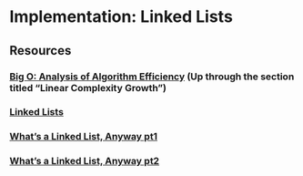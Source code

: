 # Implementation: Linked Lists

## Resources

### [Big O: Analysis of Algorithm Efficiency](https://codefellows.github.io/common_curriculum/data_structures_and_algorithms/Code_401/class-05/resources/big_oh.html) (Up through the section titled “Linear Complexity Growth”)

### [Linked Lists](https://codefellows.github.io/common_curriculum/data_structures_and_algorithms/Code_401/class-05/resources/singly_linked_list.html)

### [What’s a Linked List, Anyway pt1](https://medium.com/basecs/whats-a-linked-list-anyway-part-1-d8b7e6508b9d)

### [What’s a Linked List, Anyway pt2](https://medium.com/basecs/whats-a-linked-list-anyway-part-2-131d96f71996)
